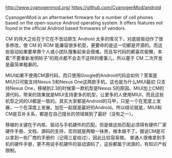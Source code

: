 http://www.cyanogenmod.org/ https://github.com/CyanogenMod/android

CyanogenMod is an aftermarket firmware for a number of cell phones based on the open-source Android operating system. It offers features not found in the official Android based firmwares of vendors.

CM 的伟大之处在于它在不改动原生 Android 太多的情况下，对底层驱动作了很多修改，使 CM 的 ROM 能兼容很多机型，更要命的是这一切都是开源的。而这些驱动如果要单靠个人或小团队搜集起来会很难。而且写代码的都喜欢偷懒，本着“不要重新发明轮子”的观点都不会去干这样的傻事儿，所以基于 CM 二次开发是最简单粗暴的。

MIUI如果不使用CM源代码，而只使用Google的Android代码会如何？答案是MIUI只可能支持Nexus S和Nexus One这两款手机，这也是为什么MIUI最初 只支持Nexus One，移植到2.3的时候第一款机型是Nexus S的原因。MIUI加上CM的源代码，带来的效果就是MIUI支持更多的机型，让更多的人使用MIUI，而且这些机型之间的UI都是一致的。其实大家都是Android的马甲，只是一个在宽度上发展，一个在深度上发展，加在一起就是最好的Android。所以结论就是，MIUI和CM是互补关系，都是在自己擅长的领域做到了最好（没有之一）。


移植的关键在于内核、驱动与手机硬件的匹配。但是做这些匹配必须得有硬件厂家硬件手册、文档、源码的支持，否则就是两眼一抹黑，根本做不了。据说CM是可以拿到一些厂商的手册的（记得三星给过），因此比较容易做。
普通人很难拿到手机的硬件手册，更不用说手机硬件的驱动源码了，这些都属于闭源的，有知识产权限制。

